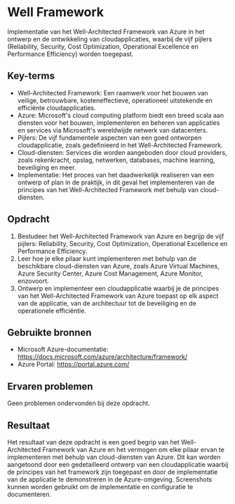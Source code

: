 # Well Framework
Implementatie van het Well-Architected Framework van Azure in het ontwerp en de ontwikkeling van cloudapplicaties, waarbij de vijf pijlers (Reliability, Security, Cost Optimization, Operational Excellence en Performance Efficiency) worden toegepast.

## Key-terms
- Well-Architected Framework: Een raamwerk voor het bouwen van veilige, betrouwbare, kosteneffectieve, operationeel uitstekende en efficiënte cloudapplicaties.
- Azure: Microsoft's cloud computing platform biedt een breed scala aan diensten voor het bouwen, implementeren en beheren van applicaties en services via Microsoft's wereldwijde netwerk van datacenters.
- Pijlers: De vijf fundamentele aspecten van een goed ontworpen cloudapplicatie, zoals gedefinieerd in het Well-Architected Framework.
- Cloud-diensten: Services die worden aangeboden door cloud providers, zoals rekenkracht, opslag, netwerken, databases, machine learning, beveiliging en meer.
- Implementatie: Het proces van het daadwerkelijk realiseren van een ontwerp of plan in de praktijk, in dit geval het implementeren van de principes van het Well-Architected Framework met behulp van cloud-diensten.

## Opdracht
1. Bestudeer het Well-Architected Framework van Azure en begrijp de vijf pijlers: Reliability, Security, Cost Optimization, Operational Excellence en Performance Efficiency.
2. Leer hoe je elke pilaar kunt implementeren met behulp van de beschikbare cloud-diensten van Azure, zoals Azure Virtual Machines, Azure Security Center, Azure Cost Management, Azure Monitor, enzovoort.
3. Ontwerp en implementeer een cloudapplicatie waarbij je de principes van het Well-Architected Framework van Azure toepast op elk aspect van de applicatie, van de architectuur tot de beveiliging en de operationele efficiëntie.

## Gebruikte bronnen
- Microsoft Azure-documentatie: https://docs.microsoft.com/azure/architecture/framework/
- Azure Portal: https://portal.azure.com/

## Ervaren problemen
Geen problemen ondervonden bij deze opdracht.

## Resultaat
Het resultaat van deze opdracht is een goed begrip van het Well-Architected Framework van Azure en het vermogen om elke pilaar ervan te implementeren met behulp van cloud-diensten van Azure. Dit kan worden aangetoond door een gedetailleerd ontwerp van een cloudapplicatie waarbij de principes van het framework zijn toegepast en door de implementatie van de applicatie te demonstreren in de Azure-omgeving. Screenshots kunnen worden gebruikt om de implementatie en configuratie te documenteren.